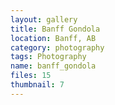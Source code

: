 ```yaml
---
layout: gallery
title: Banff Gondola
location: Banff, AB
category: photography
tags: Photography
name: banff_gondola
files: 15
thumbnail: 7
---
```

